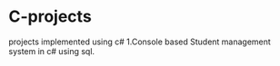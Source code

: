 # C-projects
projects implemented using c#
1.Console based Student management system in c# using sql. 
